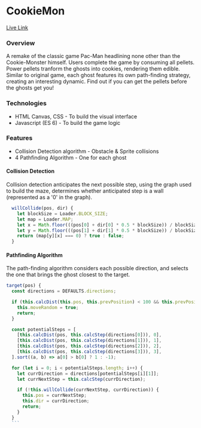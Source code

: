 # CookieMon

[Live Link](https://green-arrow-mm.herokuapp.com/#/)

### Overview
A remake of the classic game Pac-Man headlining none other than the Cookie-Monster himself. Users complete the game by consuming all pellets. Power pellets tranform the ghosts into cookies, rendering them edible. Similar to original game, each ghost features its own path-finding strategy, creating an interesting dynamic. Find out if you can get the pellets before the ghosts get you!

### Technologies
 * HTML Canvas, CSS - To build the visual interface
 * Javascript (ES 6) - To build the game logic

### Features
 * Collision Detection algorithm - Obstacle & Sprite collisions
 * 4 Pathfinding Algorithm - One for each ghost


#### Collision Detection
Collision detection anticipates the next possible step, using the graph used to build the maze, determines whether anticipated step is a wall (represented as a '0' in the graph).
```js
  willCollide(pos, dir) {
    let blockSize = Loader.BLOCK_SIZE;
    let map = Loader.MAP;
    let x = Math.floor(((pos[0] + dir[0] * 0.5 * blockSize)) / blockSize);
    let y = Math.floor(((pos[1] + dir[1] * 0.5 * blockSize)) / blockSize);
    return (map[y][x] === 0) ? true : false;
  }
```

#### Pathfinding Algorithm
  The path-finding algorithm considers each possible direction, and selects the one that brings the ghost closest to the target. 
  ```js
  target(pos) {
    const directions = DEFAULTS.directions;

    if (this.calcDist(this.pos, this.prevPosition) < 100 && this.prevPositionCounter > 5) {
      this.moveRandom = true;
      return;
    }

    const potentialSteps = [
      [this.calcDist(pos, this.calcStep(directions[0])), 0],
      [this.calcDist(pos, this.calcStep(directions[1])), 1],
      [this.calcDist(pos, this.calcStep(directions[2])), 2],
      [this.calcDist(pos, this.calcStep(directions[3])), 3],
    ].sort((a, b) => a[0] > b[0] ? 1 : -1);

    for (let i = 0; i < potentialSteps.length; i++) {
      let currDirection = directions[potentialSteps[i][1]];
      let currNextStep = this.calcStep(currDirection);

      if (!this.willCollide(currNextStep, currDirection)) {
        this.pos = currNextStep;
        this.dir = currDirection;
        return;
      }
    }
    ```
